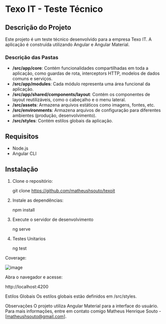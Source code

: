 # Texo IT - Teste Técnico

## Descrição do Projeto

Este projeto é um teste técnico desenvolvido para a empresa Texo IT. A aplicação é construída utilizando Angular e Angular Material. 

### Descrição das Pastas

- **/src/app/core**: Contém funcionalidades compartilhadas em toda a aplicação, como guardas de rota, interceptors HTTP, modelos de dados comuns e serviços.
- **/src/app/modules**: Cada módulo representa uma área funcional da aplicação.
- **/src/app/shared/components/layout**: Contém os componentes de layout reutilizáveis, como o cabeçalho e o menu lateral.
- **/src/assets**: Armazena arquivos estáticos como imagens, fontes, etc.
- **/src/environments**: Armazena arquivos de configuração para diferentes ambientes (produção, desenvolvimento).
- **/src/styles**: Contém estilos globais da aplicação.

## Requisitos

- Node.js
- Angular CLI

## Instalação

1. Clone o repositório:

   git clone https://github.com/matheushsouto/texoit
   
2. Instale as dependências:

   npm install

3. Execute o servidor de desenvolvimento

    ng serve

4. Testes Unitarios

    ng test

Coverage: 

![image](https://github.com/matheushsouto/texoit/assets/20692121/6d705b8f-05dc-4256-8e69-a88cac299ea2)

Abra o navegador e acesse:

http://localhost:4200

Estilos Globais
Os estilos globais estão definidos em /src/styles.

Observações
O projeto utiliza Angular Material para a interface do usuário. 
Para mais informações, entre em contato comigo Matheus Henrique Souto - [matheushsouto@gmail.com].
